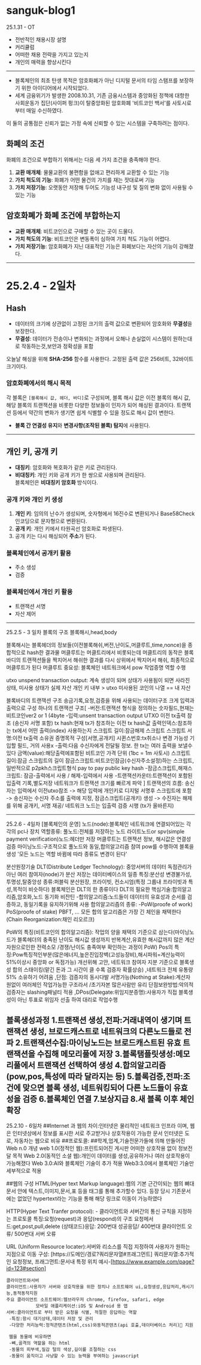 # sanguk-blog1
25.1.31 - OT
 - 전반적인 채용시장 설명
 - 커리큘럼
 - 어떠한 채용 전략을 가지고 있는지
  - 개인의 매력을 향상시킨다
_____________________________________ 

- 블록체인의 최초 탄생 목적은 암호화폐가 아닌 디지털 문서의 타임 스탬프를 보장하기 위한 아이디어에서 시작되었다.
- 세계 금융위기가 발생한 2008.10.31, 기존 금융시스템과 중앙화된 정책에 대항한 사회운동가 집단(사이퍼 펑크)이 탈중앙화된 암호화폐 '비트코인 백서'를 사토시로부터 매일 수신하였다.
  
이 둘의 공통점은 신뢰가 없는 가정 속에 신뢰할 수 있는 시스템을 구축하려는 점이다.

## 화폐의 조건
화폐의 조건으로 부합하기 위해서는 다음 세 가지 조건을 충족해야 한다.

1. **교환 매개체**: 물물교환의 불편함을 없애고 편리하게 교환할 수 있는 기능
2. **가치 척도의 기능**: 화폐가 어떤 물건의 가치를 재는 잣대로써 기능
3. **가치 저장기능**: 오랫동안 저장해 두어도 기능성 내구성 및 질의 변화 없이 사용될 수 있는 기능

## 암호화폐가 화폐 조건에 부합하는지

- **교환 매개체**: 비트코인으로 구매할 수 있는 곳이 드물다.
- **가치 척도의 기능**: 비트코인은 변동폭이 심하여 가치 척도 기능이 어렵다.
- **가치 저장기능**: 암호화폐가 지닌 대표적인 기능은 화폐보다는 자산의 기능이 강해졌다.

---

# 25.2.4 - 2일차

## Hash
- 데이터의 크기에 상관없이 고정된 크기의 출력 값으로 변환되어 암호화와 **무결성**을 보장한다.
- **무결성**: 데이터가 전송이나 변화되는 과정에서 오해나 손실없이 시스템이 원하는대로 작동하는것,보안과 정확성을 포함


오늘날 해싱을 위해 **SHA-256** 함수를 사용한다. 고정된 출력 값은 256비트, 32바이트 크기이다.

### 암호화폐에서의 해시 목적
각 블록은 `[블록해시 값, 헤더, 바디]`로 구성되며, 블록 해시 값은 이전 블록의 해시 값, 해당 블록의 트랜잭션을 비롯한 다양한 정보들이 인자가 되어 해싱된 결과이다. 트랜잭션 등에서 약간의 변화가 생기면 쉽게 식별할 수 있을 정도로 해시 값이 변한다.
- **블록 간 연결성 유지**와 **변경사항(조작된 블록) 탐지**에 사용된다.

---

## 개인 키, 공개 키

- **대칭키**: 암호화와 복호화가 같은 키로 관리된다.
- **비대칭키**: 개인 키와 공개 키가 한 쌍으로 사용되며 관리된다.  
  블록체인은 **비대칭키 암호화** 방식이다.

### 공개 키와 개인 키 생성
1. **개인 키**: 임의의 난수가 생성되며, 숫자형에서 16진수로 변환되거나 Base58Check 인코딩으로 문자형으로 변환된다.
2. **공개 키**: 개인 키에서 타원곡선 암호화로 파생된다. 
3. 공개 키는 다시 해싱되어 **주소**가 된다.

### 블록체인에서 공개키 활용
- 주소 생성
- 검증

### 블록체인에서 개인 키 활용
- 트랜잭션 서명
- 자산 제어
 _______________________________________________________________
 25.2.5 - 3 일차
 블록의 구조 블록해시,head,body


블록해시는 블록헤더의 정보들(이전블록해쉬,버전,난이도,머클루트,time,nonce)을 종합적으로 hash한 결과물
머클루트는 머클트리에서 비롯되는데 머클트리의 동작은 블록바디의 트랜잭션들을 짝지어서 해쉬한 결과를 다시 상위에서 짝지어서
해쉬, 최종적으로 머클루트가 된다
머클루트 중요성: 블록체인 네트워크에서 pow 작업증명 역할 수행

utxo unspend transaction output: 계속 생성이 되며 상태가 사용됨이 되면 사라진 상태, 미사용 상태가 실제 자산
개인 키 내부 > utxo 미사용된 코인의 나열 == 내 자산
 
 블록바디의 트랜잭션 구조 송금기록,요청,검증을 위해 사용되는 데이터구조 
 크게 입력과 출력으로 구성
 하나의 트랜잭션 구조[
 -버전:트랜잭션 형식을 정의하는 숫자필드,현재는 비트코인ver2 or 1 (4byte
 -입력:unsent transaction output UTXO 이전 tx출력 참조 (송신자 서명 포함)
      tx hash:현재 tx가 참조하는 이전 tx hash값
      출력인덱스:참조하는 tx에서 어떤 출력(index) 사용하는지
      스크립트 길이:잠금해제 스크립트
      스크립트 서명:이전 tx출력 소유권 증명목적 구성[서명,공개키]
      시퀸스번호:tx취소나 변경 가능성 기입할 필드, 거의 사용x
 -출력:다음 수신자에게 전달될 정보. 한 tx는 여러 출력을 보낼수 있다
      금액(value):해당출력에포함된 비트코인 가격 단위 (1bc = 1m 사토시)
      스크립트길이:잠금 스크립트의 길이
      잠금스크립트:비트코인잠금(수신자주소설정)하는 스크립트,일반적으로 p2pkh스크립트형식 pay to pay public key hash
 -잠금스크립트,해재스크립트: 잠금-출력에서 사용 / 해제-입력에서 사용
 -트랜잭션카운터:트랜잭션이 포함된 입출력 기록,별도저장 네트워크가 트랜잭션 크기를 빠르게 파악
  ]
트랜잭션의 흐름:
  송신자는 입력에서 이전utxo참조
  -> 해당 입력에 개인키로 디지털 서명후 스크립트에 포함
  -> 송신자는 수신자 주소를 출력에 지정, 잠금스크립트(공개키) 생성
  -> 수진자는 해제를 위해 공개키, 서명 재공/ 네트워크 노드는 입출력 검증 시행 (tx가 올바른지)
  _______________________________________________________________
  25.2.6 - 4일차
  [블록체인의 운영]
  노드(node):블록체인 네트워크에 연결되어있는 각각의 pc나 장치
  역할종류:
  풀노드:전체를 저장하는 노드
  라이트노드or spv(simple payment verification)노드:헤더만 저장 머클루트는 트랜잭션 정보, 해시값은 연결성 검증
  마이닝노드:구조적으로 풀노드와 동일,합의알고리즘 참여 pow를 수행하여 블록을 생성
  '모든 노드는 역할 바뀜에 따라 종류도 변경이 된다'
  
  분산원장기술 DLT(Distribute Ledger Technology): 중앙서버의 데이터 독점관리가 아닌 여러 참여자(node)가 분산 저장는 데이터베이스의 일종
  특징:분산성 변경불가성,투명성,탈중앙성
  종류:퍼블릭 분산원장, 프라이빗, 컨소시엄(특정 그룹내 프라이빗과 특성,목적이 비슷하다)
  블록체인은 DLT의 한 종류이다
  DLT의 필요한 핵심기술:합의알고리즘,암호화,노드 동기화
  비잔틴
   -합의알고리즘:노드들이 데이터의 유효성과 순서를 검증하고, 동일기록을 유지하기위해 사용
    합의알고리즘의 종류:
     -PoW(proofe of work)
     PoS(proofe of stake)
     PBFT, ...
  모든 합의 알고리즘은 가장 긴 체인을 채택한다(Chain Reorganization:채인 리오르크)
  
  PoW의 특징(비트코인의 합의알고리즘): 작업의 양을 채택의 기준으로 삼는다(마이닝노드가 블록헤더의 충족된 난이도 해시값 생성까지 반복계산,유효한 해시값까지 많은 계산자원으로인한 전력소모
                              /경쟁/난이도 충족여부 확인하는 과정이 PoW)
  Pos의 특징:Pow특징적인부분(많은에너지,높은진입장벽(고성능장비),해시파워=계산능력이 51%이상시 중앙화 or 독점가능) 개선위해 고안, 네트워크 참여자 지분 기준으로 블록생성 합의 스태이킹(맡긴 돈과 그 시간이 클 수록 검증자 확률상승)
           ,네트워크 전체 유통량 51% 소유하기 어려움
           ,단점: 검증자의 동시다발 서명가능(Nothing at Stake):계산자원없이 여러체인 작업가능한 구조라서 /초기자본 많은사람만 유리
           단점보완방법:악의적 검증자는 slashing패널티 적용 ,DPos(Delegate:위임지분증명):사용자가 직접 블록생성이 아닌 투표로 위임자 선출 하여 대리로 작업수행

  블록생성과정
  1.트랜잭션 생성,전파:거래내역이 생기며 트랜잭션 생성, 브로드캐스트로 네트워크의 다른노드들로 전파
  2.트랜잭션수집:마이닝노드는 브로드캐스트된 유효 트랜잭션을 수집해 메모리풀에 저장
  3.블록탬플릿생성:메모리풀에서 트랜잭션 선택하여 생성
  4.합의알고리즘(pow,pos,특성에 따라 달라지는 등)
  5.블록검증,전파:조건에 맞으면 블록 생성, 네트워킹되어 다른 노드들이 유효성을 검증
  6.블록체인 연결
  7.보상지급
  8.새 블록 이후 체인 확장
  -------------------------------
  25.2.10 - 6일차
  ##Internet 과 웹의 차이:인터넷은 물리적인 네트워크 인프라 이며, 웹은 인터넷상에서 정보를 표시한 서로 주고받거나 상호작용이 가능한 문서
  인터넷은 도로, 자동차는 웹으로 비유
  ##프로토콜:
  ##학계,업계,기술전문가들에 의해 만들어진 Web n.0 개녕
  web 1.0(정적인 웹):프린트되어진 게시판 어떠한 상호작용 없이 정보전달 목적
  Web 2.0(동적인 소셜 웹):개인이 데이터를 생성,공유하거나 여러 상호작용이 가능해졌다
  Web 3.0:AI와 블록체인 기술이 추가 적용
  Web3:3.0에서 블록체인 기술만 세부적으로 적용

  ##웹의 구성
   HTML(Hyper text Markup language):웹의 기본 근간이되는 웹의 뼈대
   문서 안에 텍스트,이미지,문서,표 등을 태그를 통해 추가할수 있다.
   등장 당시 기존문서에는 없었던 hypertext라는 기능을 통해 해당 링크로 이동이 가능하였다
   
   HTTP(Hyper Text Tranfer protocol): - 클라이언트와 서버간의 통신 규칙을 지정하는 프로토콜
   특징:요청(request)과 응답(respond)의 구조
   요청메서드:get,post,pull,delete
   (상태코드)응답: 200번대 성공응답/ 400번대 클라이언트 오류/ 500번대 서버 오류

   URL (Uniform Resource locater):서버와 리소스를 직접 지정하여 사용자가 원하는 지점으로 이동
   구성: [https://도메인/경로?쿼리문자열#프래그먼트]
   쿼리문자열:추가적인 요청정보, 프래그먼트:문서내 특정 위치
    예시-[https://www.example.com/page?id=123#section]

    클라이언트와서버
    클라이언트:사용자가 서버와 상호작용을 위한 장치나 소프트웨어 ui,요청생성,응답처리,캐시기능,동적동작지원
    주요 클라이언트 소프트웨어:웹브라우저 chrome, firefox, safari, edge
               모바일 애플리케이션:iOS 및 Android 용 앱
    서버:클라이언트로 부터 받은 요청을 식별, 적절한 응답하는 역할
     -특징:항시 대기상태,데이터 저장 및 관리
     -다양한 처리능력:정적콘텐츠(html,css)와동적콘텐츠(api 호출,데이터베이스 처리) 지원

     웹을 동물에 비유하면 
     -뼈,골격의 역할을 하는 html
     -동물의 피부색,질감 털의 색상,길이를 조절하는 css
     -동물이 움직이고 사냥할 수 있는 능력을 부여하는 javascript

















  

